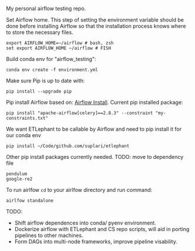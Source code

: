 My personal airflow testing repo.


Set Airflow home. This step of setting the environment variable should be done before installing Airflow so that the installation process knows where to store the necessary files.
```
export AIRFLOW_HOME=~/airflow # bash, zsh
set export AIRFLOW_HOME ~/airflow # FISH
```

Build conda env for "airflow_testing":
```
conda env create -f environment.yml
```

Make sure Pip is up to date with:
```
pip install --upgrade pip
```

Pip install Airflow based on: [Airflow Install](https://airflow.apache.org/docs/apache-airflow/stable/installation/installing-from-pypi.html). Current pip installed package:
```
pip install "apache-airflow[celery]==2.8.3" --constraint "my-constraints.txt"
```


We want ETLephant to be callable by Airflow and need to pip install it for our conda env
```
pip install ~/Code/github.com/suplari/etlephant
```
Other pip install packages currently needed. TODO: move to dependency file
```
pendulum
google-re2
```

To run airlfow `cd` to your airlfow directory and run command:
```
airlfow standalone
```

TODO:
- Shift airflow dependences into conda/ pyenv environment.
- Dockerize airflow with ETLephant and CS repo scripts, will aid in porting pipelines to other machines.
- Form DAGs into multi-node frameworks, improve pipeline visability.

